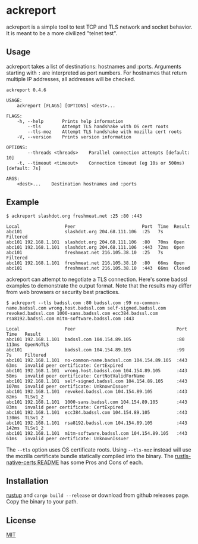 # ackreport

ackreport is a simple tool to test TCP and TLS network and socket behavior.
It is meant to be a more civilized "telnet test".

## Usage

ackreport takes a list of destinations: hostnames and :ports.
Arguments starting with `:` are interpreted as port numbers.
For hostnames that return multiple IP addresses, all addresses will be checked.

```
ackreport 0.4.6

USAGE:
    ackreport [FLAGS] [OPTIONS] <dest>...

FLAGS:
    -h, --help       Prints help information
        --tls        Attempt TLS handshake with OS cert roots
        --tls-moz    Attempt TLS handshake with mozilla cert roots
    -V, --version    Prints version information

OPTIONS:
        --threads <threads>    Parallel connection attempts [default: 10]
    -t, --timeout <timeout>    Connection timeout (eg 10s or 500ms) [default: 7s]

ARGS:
    <dest>...    Destination hostnames and :ports
```

## Example

```
$ ackreport slashdot.org freshmeat.net :25 :80 :443
```

```
Local                 Peer                         Port  Time  Result
abc101                slashdot.org 204.68.111.106  :25   7s    Filtered
abc101 192.168.1.101  slashdot.org 204.68.111.106  :80   70ms  Open
abc101 192.168.1.101  slashdot.org 204.68.111.106  :443  72ms  Open
abc101                freshmeat.net 216.105.38.10  :25   7s    Filtered
abc101 192.168.1.101  freshmeat.net 216.105.38.10  :80   66ms  Open
abc101                freshmeat.net 216.105.38.10  :443  66ms  Closed
```

ackreport can attempt to negotiate a TLS connection.
Here's some badssl examples to demonstrate the output format.
Note that the results may differ from web browsers or security best practices.

```
$ ackreport --tls badssl.com :80 badssl.com :99 no-common-name.badssl.com wrong.host.badssl.com self-signed.badssl.com revoked.badssl.com 1000-sans.badssl.com ecc384.badssl.com rsa8192.badssl.com mitm-software.badssl.com :443
```

```
Local                 Peer                                      Port  Time   Result
abc101 192.168.1.101  badssl.com 104.154.89.105                 :80   113ms  OpenNoTLS
abc101                badssl.com 104.154.89.105                 :99   7s     Filtered
abc101 192.168.1.101  no-common-name.badssl.com 104.154.89.105  :443  63ms   invalid peer certificate: CertExpired
abc101 192.168.1.101  wrong.host.badssl.com 104.154.89.105      :443  58ms   invalid peer certificate: CertNotValidForName
abc101 192.168.1.101  self-signed.badssl.com 104.154.89.105     :443  107ms  invalid peer certificate: UnknownIssuer
abc101 192.168.1.101  revoked.badssl.com 104.154.89.105         :443  82ms   TLSv1_2
abc101 192.168.1.101  1000-sans.badssl.com 104.154.89.105       :443  83ms   invalid peer certificate: CertExpired
abc101 192.168.1.101  ecc384.badssl.com 104.154.89.105          :443  130ms  TLSv1_2
abc101 192.168.1.101  rsa8192.badssl.com 104.154.89.105         :443  142ms  TLSv1_2
abc101 192.168.1.101  mitm-software.badssl.com 104.154.89.105   :443  61ms   invalid peer certificate: UnknownIssuer
```

The `--tls` option uses OS certificate roots.
Using `--tls-moz` instead will use the mozilla certificate bundle statically compiled into the binary.
The [rustls-native-certs README](https://github.com/ctz/rustls-native-certs/blob/main/README.md) has some Pros and Cons of each.

## Installation

[rustup](https://www.rust-lang.org/learn/get-started) and `cargo build --release` or download from github releases page.
Copy the binary to your path.

## License
[MIT](https://choosealicense.com/licenses/mit/)
